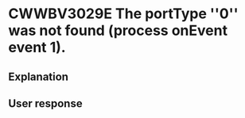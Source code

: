 # CWWBV3029E The portType ''0'' was not found (process onEvent event 1).

## Explanation

## User response